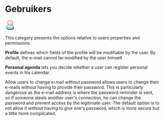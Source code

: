 # Gebruikers

![](../../../.gitbook/assets/graficos8.png)

This category presents the options relative to users properties and permissions.

**Profile** defines which fields of the profile will be modifiable by the user. By default, the e-mail cannot be modified by the user himself.

**Personal agenda** lets you decide whether a user can register personal events in his calendar.

Allow users to change e-mail without password allows users to change their e-mails without having to provide their password. This is particularly dangerous as the e-mail address is where the password reminder is sent, so if someone steals another user's connection, he can change the password and prevent access by the legitimate user. The default option is to not allow it without having to give one's password, which is more secure but a little more complicated.

